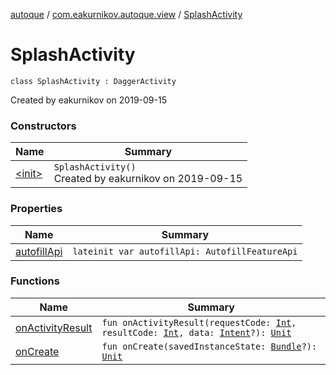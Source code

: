 [autoque](../../index.md) / [com.eakurnikov.autoque.view](../index.md) / [SplashActivity](./index.md)

# SplashActivity

`class SplashActivity : DaggerActivity`

Created by eakurnikov on 2019-09-15

### Constructors

| Name | Summary |
|---|---|
| [&lt;init&gt;](-init-.md) | `SplashActivity()`<br>Created by eakurnikov on 2019-09-15 |

### Properties

| Name | Summary |
|---|---|
| [autofillApi](autofill-api.md) | `lateinit var autofillApi: AutofillFeatureApi` |

### Functions

| Name | Summary |
|---|---|
| [onActivityResult](on-activity-result.md) | `fun onActivityResult(requestCode: `[`Int`](https://kotlinlang.org/api/latest/jvm/stdlib/kotlin/-int/index.html)`, resultCode: `[`Int`](https://kotlinlang.org/api/latest/jvm/stdlib/kotlin/-int/index.html)`, data: `[`Intent`](https://developer.android.com/reference/android/content/Intent.html)`?): `[`Unit`](https://kotlinlang.org/api/latest/jvm/stdlib/kotlin/-unit/index.html) |
| [onCreate](on-create.md) | `fun onCreate(savedInstanceState: `[`Bundle`](https://developer.android.com/reference/android/os/Bundle.html)`?): `[`Unit`](https://kotlinlang.org/api/latest/jvm/stdlib/kotlin/-unit/index.html) |
